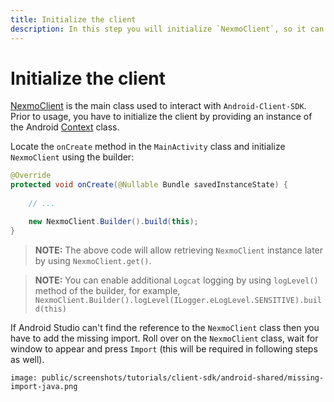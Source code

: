 ```yaml
---
title: Initialize the client
description: In this step you will initialize `NexmoClient`, so it can be used within the application.
---
```


# Initialize the client

[NexmoClient](https://developer.nexmo.com/sdk/stitch/android/com/nexmo/client/NexmoClient.html) is the main class used to interact with `Android-Client-SDK`. Prior to usage, you have to initialize the client by providing an instance of the Android [Context](https://developer.android.com/reference/android/content/Context) class. 

Locate the `onCreate` method in the `MainActivity` class and initialize `NexmoClient` using the builder:

```java
@Override
protected void onCreate(@Nullable Bundle savedInstanceState) {
    
    // ...

    new NexmoClient.Builder().build(this);
}
```

> **NOTE:** The above code will allow retrieving `NexmoClient` instance later by using `NexmoClient.get()`.

> **NOTE:** You can enable additional `Logcat` logging by using `logLevel()` method of the builder, for example, `NexmoClient.Builder().logLevel(ILogger.eLogLevel.SENSITIVE).build(this)`

If Android Studio can't find the reference to the `NexmoClient` class then you have to add the missing import. Roll over on the `NexmoClient` class, wait for window to appear and press `Import` (this will be required in following steps as well).

```screenshot
image: public/screenshots/tutorials/client-sdk/android-shared/missing-import-java.png
```
